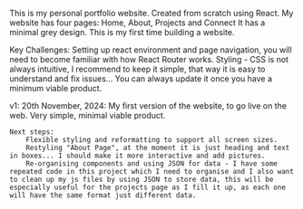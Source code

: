 This is my personal portfolio website. Created from scratch using React.
My website has four pages: Home, About, Projects and Connect
It has a minimal grey design. This is my first time building a website.

Key Challenges:
    Setting up react environment and page navigation, you will need to become familiar with how React Router works.
    Styling - CSS is not always intuitive, I recommend to keep it simple, that way it is easy to understand and fix issues... You can always update it once you have a minimum viable product.

v1: 20th November, 2024:
    My first version of the website, to go live on the web. Very simple, minimal viable product.

    Next steps: 
        Flexible styling and reformatting to support all screen sizes.
        Restyling "About Page", at the moment it is just heading and text in boxes... I should make it more interactive and add pictures.
        Re-organising components and using JSON for data - I have some repeated code in this project which I need to organise and I also want to clean up my js files by using JSON to store data, this will be especially useful for the projects page as I fill it up, as each one will have the same format just different data.